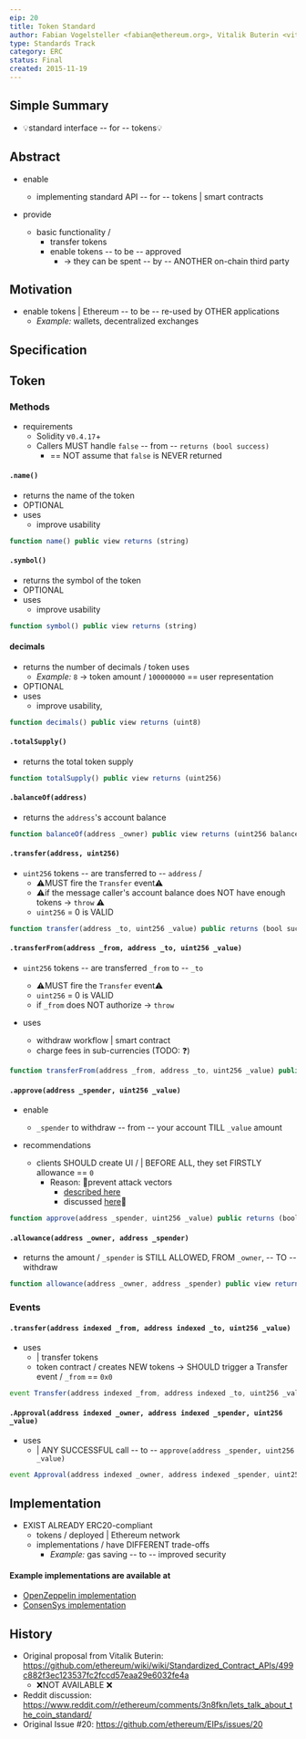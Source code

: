 ```yaml
---
eip: 20
title: Token Standard
author: Fabian Vogelsteller <fabian@ethereum.org>, Vitalik Buterin <vitalik.buterin@ethereum.org>
type: Standards Track
category: ERC
status: Final
created: 2015-11-19
---
```


## Simple Summary

* 💡standard interface -- for -- tokens💡

## Abstract

* enable
  * implementing standard API -- for -- tokens | smart contracts

* provide
  * basic functionality / 
    * transfer tokens
    * enable tokens -- to be -- approved
      * -> they can be spent -- by -- ANOTHER on-chain third party

## Motivation

* enable tokens | Ethereum -- to be -- re-used by OTHER applications
  * _Example:_ wallets, decentralized exchanges

## Specification

## Token
### Methods

* requirements
  * Solidity v`0.4.17`+
  * Callers MUST handle `false` -- from -- `returns (bool success)`
    * == NOT assume that `false` is NEVER returned

#### `.name()`

* returns the name of the token
* OPTIONAL
* uses
  * improve usability

``` js
function name() public view returns (string)
```

#### `.symbol()`

* returns the symbol of the token
* OPTIONAL
* uses
  * improve usability

``` js
function symbol() public view returns (string)
```

#### decimals

* returns the number of decimals / token uses
  * _Example:_ `8` -> token amount / `100000000` == user representation
* OPTIONAL
* uses
  * improve usability,

``` js
function decimals() public view returns (uint8)
```

#### `.totalSupply()`

* returns the total token supply

``` js
function totalSupply() public view returns (uint256)
```

#### `.balanceOf(address)`

* returns the `address`'s account balance

``` js
function balanceOf(address _owner) public view returns (uint256 balance)
```

#### `.transfer(address, uint256)`

* `uint256` tokens -- are transferred to -- `address` /
  * ⚠️MUST fire the `Transfer` event⚠️
  * ⚠️if the message caller's account balance does NOT have enough tokens -> `throw` ⚠️
  * `uint256` = 0 is VALID

``` js
function transfer(address _to, uint256 _value) public returns (bool success)
```

#### `.transferFrom(address _from, address _to, uint256 _value)`

* `uint256` tokens -- are transferred `_from` to -- `_to` 
  * ⚠️MUST fire the `Transfer` event⚠️
  * `uint256` = 0 is VALID
  * if `_from` does NOT authorize ->  `throw` 

* uses
  * withdraw workflow | smart contract
  * charge fees in sub-currencies (TODO: ❓)

``` js
function transferFrom(address _from, address _to, uint256 _value) public returns (bool success)
```

#### `.approve(address _spender, uint256 _value)`

* enable
  * `_spender` to withdraw -- from -- your account TILL `_value` amount

* recommendations
  * clients SHOULD create UI / | BEFORE ALL, they set FIRSTLY allowance == `0` 
    * Reason: 🧠prevent attack vectors
      * [described here](https://docs.google.com/document/d/1YLPtQxZu1UAvO9cZ1O2RPXBbT0mooh4DYKjA_jp-RLM/) 
      * discussed [here](https://github.com/ethereum/EIPs/issues/20#issuecomment-263524729)🧠

``` js
function approve(address _spender, uint256 _value) public returns (bool success)
```

#### `.allowance(address _owner, address _spender)`

* returns the amount / `_spender` is STILL ALLOWED, FROM `_owner`, -- TO -- withdraw 

``` js
function allowance(address _owner, address _spender) public view returns (uint256 remaining)
```

### Events

#### `.transfer(address indexed _from, address indexed _to, uint256 _value)`

* uses
  * | transfer tokens
  * token contract / creates NEW tokens -> SHOULD trigger a Transfer event / `_from` == `0x0`

``` js
event Transfer(address indexed _from, address indexed _to, uint256 _value)
```

#### `.Approval(address indexed _owner, address indexed _spender, uint256 _value)`

* uses
  * | ANY SUCCESSFUL call -- to -- `approve(address _spender, uint256 _value)` 

``` js
event Approval(address indexed _owner, address indexed _spender, uint256 _value)
```

## Implementation

* EXIST ALREADY ERC20-compliant
  * tokens / deployed | Ethereum network
  * implementations / have DIFFERENT trade-offs
    * _Example:_ gas saving -- to -- improved security

#### Example implementations are available at
- [OpenZeppelin implementation](../assets/eip-20/OpenZeppelin-ERC20.sol)
- [ConsenSys implementation](../assets/eip-20/Consensys-EIP20.sol)

## History

- Original proposal from Vitalik Buterin: https://github.com/ethereum/wiki/wiki/Standardized_Contract_APIs/499c882f3ec123537fc2fccd57eaa29e6032fe4a
  - ❌NOT AVAILABLE ❌
- Reddit discussion: https://www.reddit.com/r/ethereum/comments/3n8fkn/lets_talk_about_the_coin_standard/
- Original Issue #20: https://github.com/ethereum/EIPs/issues/20

